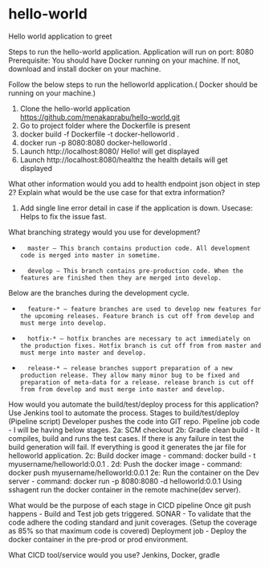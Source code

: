 # hello-world
Hello world application to greet

Steps to run the hello-world application. Application will run on port: 8080
Prerequisite:
You should have Docker running on your machine. 
If not, download and install docker on your machine.

Follow the below steps to run the helloworld application.( Docker should be running on your machine.)
1. Clone the hello-world application 
https://github.com/menakaprabu/hello-world.git
2. Go to project folder where the Dockerfile is present
3. docker build -f Dockerfile -t docker-helloworld . 
4. docker run -p 8080:8080 docker-helloworld .
5. Launch http://localhost:8080/ Hello! will get displayed
6. Launch http://localhost:8080/healthz the health details will get displayed

What other information would you add to health endpoint json object in step 2? Explain what would be the use case for that extra information?
1. Add single line error detail in case if the application is down. Usecase: Helps to fix the issue fast.

What branching strategy would you use for development?
* 		master — This branch contains production code. All development code is merged into master in sometime.
* 		develop — This branch contains pre-production code. When the features are finished then they are merged into develop.

Below are the branches during the development cycle.
* 		feature-* — feature branches are used to develop new features for the upcoming releases. Feature branch is cut off from develop and must merge into develop.
* 		hotfix-* — hotfix branches are necessary to act immediately on the production fixes. Hotfix branch is cut off from from master and must merge into master and develop.
* 		release-* — release branches support preparation of a new production release. They allow many minor bug to be fixed and preparation of meta-data for a release. release branch is cut off from from develop and must merge into master and develop.

How would you automate the build/test/deploy process for this application? 
Use Jenkins tool to automate the process.
Stages to build/test/deploy (Pipeline script)
Developer pushes the code into GIT repo.
Pipeline job code - I will be having below stages.
2a: SCM checkout
2b: Gradle clean build - It compiles, build and runs the test cases. If there is any failure in test the build generation will fail.
If everything is good it generates the jar file for helloworld application.
2c:  Build docker image - command: docker build - t myusername/helloworld:0.0.1 .
2d: Push the docker image - command: docker push myusername/helloworld:0.0.1 
2e: Run the container on the Dev server - command: docker run -p 8080:8080 -d helloworld:0.0.1 
Using sshagent run the docker container in the remote machine(dev server).

What would be the purpose of each stage in CICD pipeline
Once git push happens  - Build and Test job gets triggered.
SONAR - To validate that the code adhere the coding standard and junit coverages. (Setup the coverage as 85% so that maximum code is covered)
Deployment job - Deploy the docker container in the pre-prod or prod environment. 

What CICD tool/service would you use?
Jenkins, Docker, gradle

